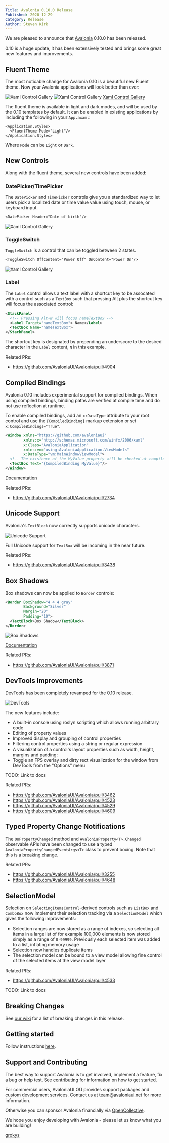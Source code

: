 ```yaml
---
Title: Avalonia 0.10.0 Release
Published: 2020-12-29
Category: Release
Author: Steven Kirk
---
```


We are pleased to announce that [Avalonia](https://github.com/AvaloniaUI/Avalonia) 0.10.0 has been
released.

0.10 is a huge update, it has been extensively tested and brings some great new features and improvements.

## Fluent Theme

The most noticable change for Avalonia 0.10 is a beautiful new Fluent theme. Now your Avalonia applications will look better than ever:

![Xaml Control Gallery](blog/2020-12-29-avalonia-0.10.0-release/fluent-control-gallery-light.png)
![Xaml Control Gallery](blog/2020-12-29-avalonia-0.10.0-release/fluent-control-gallery-dark.png)
[Xaml Control Gallery](https://github.com/AvaloniaUI/xamlcontrolsgallery)

The fluent theme is available in light and dark modes, and will be used by the 0.10 templates by default. It can be enabled in existing applications by including the following in your `App.axaml`:

```
<Application.Styles>
  <FluentTheme Mode="Light"/>
</Application.Styles>
```

Where `Mode` can be `Light` or `Dark`.

## New Controls

Along with the fluent theme, several new controls have been added:

### DatePicker/TimePicker

The `DatePicker` and `TimePicker` controls give you a standardized way to let users pick a localized date or time value value using touch, mouse, or keyboard input.

```
<DatePicker Header="Date of birth"/>
```

![Xaml Control Gallery](blog/2020-12-29-avalonia-0.10.0-release/datepicker.png)

### ToggleSwitch

`ToggleSwitch` is a control that can be toggled between 2 states.

```
<ToggleSwitch OffContent="Power Off" OnContent="Power On"/>
```

![Xaml Control Gallery](blog/2020-12-29-avalonia-0.10.0-release/toggleswitch.png)

### Label

The `Label` control allows a text label with a shortcut key to be assocated with a control such as a `TextBox` such that pressing Alt plus the shortcut key will focus the associated control:

```xml
<StackPanel>
  <!-- Pressing Alt+N will focus nameTextBox -->
  <Label Target="nameTextBox">_Name</Label>
  <TextBox Name="nameTextBox">
</StackPanel>
```

The shortcut key is designated by prepending an underscore to the desired character in the `Label` content, `N` in this example.

Related PRs:

- https://github.com/AvaloniaUI/Avalonia/pull/4904

## Compiled Bindings

Avalonia 0.10 includes experimental support for compiled bindings. When using compiled bindings, binding paths are verified at compile time and do not use reflection at runtime.

To enable compiled bindings, add an `x:DataType` attribute to your root control and use the `{CompiledBinding}` markup extension or set `x:CompileBindings="True"`.

```xml
<Window xmlns="https://github.com/avaloniaui"
        xmlns:x='http://schemas.microsoft.com/winfx/2006/xaml'
        x:Class="AvaloniaApplication"
        xmlns:vm="using:AvaloniaApplication.ViewModels" 
        x:DataType="vm:MainWindowViewModel">
  <!-- The existence of the MyValue property will be checked at compile-time -->
  <TextBox Text="{CompiledBinding MyValue}"/>
</Window>
```

[Documentation](/docs/advanced/compiled-bindings)

Related PRs:

- https://github.com/AvaloniaUI/Avalonia/pull/2734

## Unicode Support

Avalonia's `TextBlock` now correctly supports unicode characters.

![Unicode Support](blog/2020-12-29-avalonia-0.10.0-release/unicode.png)

Full Unicode support for `TextBox` will be incoming in the near future.

Related PRs:

- https://github.com/AvaloniaUI/Avalonia/pull/3438

## Box Shadows

Box shadows can now be applied to `Border` controls:

```xml
<Border BoxShadow="4 4 4 gray"
        Background="Silver"
        Margin="20"
        Padding="10">
  <TextBlock>Box Shadow</TextBlock>
</Border>
```

![Box Shadows](blog/2020-12-29-avalonia-0.10.0-release/box-shadow.png)

[Documentation](/docs/controls/border#box-shadows)

Related PRs:

- https://github.com/AvaloniaUI/Avalonia/pull/3871

## DevTools Improvements

DevTools has been completely revamped for the 0.10 release.

![DevTools](blog/2020-12-29-avalonia-0.10.0-release/devtools.png)

The new features include:

- A built-in console using roslyn scripting which allows running arbitrary code
- Editing of property values
- Improved display and grouping of control properties
- Filtering control properties using a string or regular expression
- A visualization of a control's layout properties such as width, height, margins and padding:
- Toggle an FPS overlay and dirty rect visualization for the window from DevTools from the "Options" menu 

TODO: Link to docs

Related PRs:

- https://github.com/AvaloniaUI/Avalonia/pull/3462
- https://github.com/AvaloniaUI/Avalonia/pull/4523
- https://github.com/AvaloniaUI/Avalonia/pull/4529
- https://github.com/AvaloniaUI/Avalonia/pull/4609

## Typed Property Change Notifications

The `OnPropertyChanged` method and `AvaloniaProperty<T>.Changed` observable APIs have been changed to use a typed `AvaloniaPropertyChangedEventArgs<T>` class to prevent boxing. Note that this is a [breaking change](https://github.com/AvaloniaUI/Avalonia/wiki/Breaking-Changes).  

Related PRs:
- https://github.com/AvaloniaUI/Avalonia/pull/3255
- https://github.com/AvaloniaUI/Avalonia/pull/4648

## SelectionModel

Selection on `SelectingItemsControl`-derived controls such as `ListBox` and `ComboBox` now implement their selection tracking via a `SelectionModel` which gives the following improvements:

- Selection ranges are now stored as a range of indexes, so selecting all items in a large list of for example 100,000 elements is now stored simply as a range of `0-99999`. Previously each selected item was added to a list, inflating memory usage
- Selection now handles duplicate items
- The selection model can be bound to a view model allowing fine control of the selected items at the view model layer

Related PRs:
- https://github.com/AvaloniaUI/Avalonia/pull/4533

TODO: Link to docs

## Breaking Changes

See [our wiki](https://github.com/AvaloniaUI/Avalonia/wiki/Breaking-Changes) for a list of breaking changes in this release.

## Getting started

Follow instructions [here](/docs/quickstart).

## Support and Contributing

The best way to support Avalonia is to get involved, implement a feature, fix a bug or help test. See [contributing](http://avaloniaui.net/contributing/contributing) for information on how to get started.

For commercial users, AvaloniaUI OÜ provides support packages and custom development services. Contact us at team@avaloniaui.net for more information.

Otherwise you can sponsor Avalonia financially via [OpenCollective](https://opencollective.com/Avalonia#sponsor).

We hope you enjoy developing with Avalonia - please let us know what you are building!

[grokys](https://github.com/grokys)
